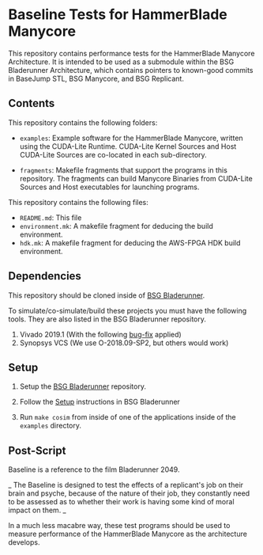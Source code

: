 # Baseline Tests for HammerBlade Manycore

This repository contains performance tests for the HammerBlade
Manycore Architecture. It is intended to be used as a submodule within
the BSG Bladerunner Architecture, which contains pointers to
known-good commits in BaseJump STL, BSG Manycore, and BSG Replicant. 

## Contents

This repository contains the following folders: 

- `examples`: Example software for the HammerBlade Manycore, written
  using the CUDA-Lite Runtime. CUDA-Lite Kernel Sources and Host
  CUDA-Lite Sources are co-located in each sub-directory.

- `fragments`: Makefile fragments that support the programs in this
  repository. The fragments can build Manycore Binaries from CUDA-Lite
  Sources and Host executables for launching programs.

This repository contains the following files:

- `README.md`: This file
- `environment.mk`: A makefile fragment for deducing the build environment. 
- `hdk.mk`: A makefile fragment for deducing the AWS-FPGA HDK build environment.

## Dependencies

This repository should be cloned inside of [BSG
Bladerunner](https://github.com/bespoke-silicon-group/bsg_bladerunner).

To simulate/co-simulate/build these projects you must have the
following tools. They are also listed in the BSG Bladerunner
repository.

   1. Vivado 2019.1 (With the following [bug-fix](https://www.xilinx.com/support/answers/72404.html) applied)
   3. Synopsys VCS (We use O-2018.09-SP2, but others would work)

## Setup

1. Setup the [BSG Bladerunner](https://github.com/bespoke-silicon-group/bsg_bladerunner) repository.

2. Follow the [Setup](https://github.com/bespoke-silicon-group/bsg_bladerunner/#setup) instructions in BSG Bladerunner

3. Run `make cosim` from inside of one of the applications inside of the `examples` directory.

## Post-Script

Baseline is a reference to the film Bladerunner 2049. 

_ The Baseline is designed to test the effects of a replicant's job on
their brain and psyche, because of the nature of their job, they
constantly need to be assessed as to whether their work is having some
kind of moral impact on them. _

In a much less macabre way, these test programs should be used to
measure performance of the HammerBlade Manycore as the architecture
develops.